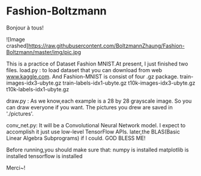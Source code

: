 # Fashion-Boltzmann
Bonjour à tous!

![Image crashed]https://raw.githubusercontent.com/BoltzmannZhaung/Fashion-Boltzmann/master/img/pic.jpg

This is a practice of Dataset Fashion MNIST.At present, I just finished two files.
  load.py : to load dataset that you can download from web www.kaggle.com.
            And Fashion-MNIST is consist of four .gz package.
            train-images-idx3-ubyte.gz
            train-labels-idx1-ubyte.gz
            t10k-images-idx3-ubyte.gz
            t10k-labels-idx1-ubyte.gz

  draw.py : As we know,each example is a 28 by 28 grayscale image.
            So you can draw everyone if you want.
            The pictures you drew are saved in './pictures'.

  conv_net.py: It will be a Convolutional Neural Network model.
               I expect to accomplish it just use low-level TensorFlow APIs.
               later,the BLAS(Basic Linear Algebra Subprograms) if I could.
               GOD BLESS ME!

Before running,you should make sure that:
numpy       is installed
matplotlib  is installed
tensorflow  is installed

Merci~!